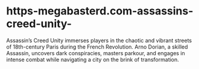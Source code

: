 # https-megabasterd.com-assassins-creed-unity-
Assassin’s Creed Unity immerses players in the chaotic and vibrant streets of 18th-century Paris during the French Revolution. Arno Dorian, a skilled Assassin, uncovers dark conspiracies, masters parkour, and engages in intense combat while navigating a city on the brink of transformation.
